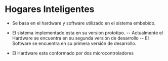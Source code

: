 ﻿# Hogares Inteligentes
- Se basa en el hardware y software utilizado en el sistema embebido.
- El sistema implementado esta en su version prototipo.
-- Actualmente el Hardware se encuentra en su segunda versión de desarrollo
-- El Software se encuentra en su primera versión de desarrollo.

- El Hardware esta conformado por dos microcontroladores
